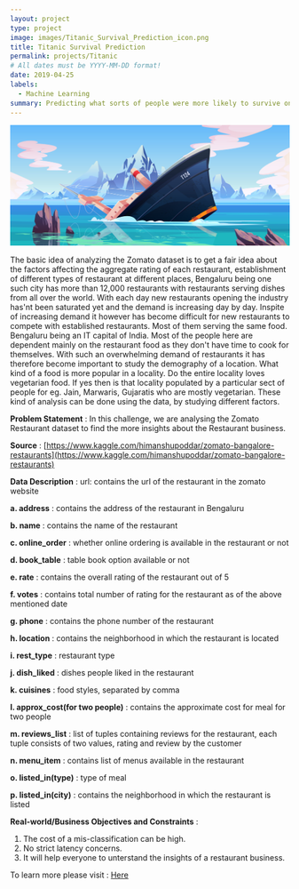 ```yaml
---
layout: project
type: project
image: images/Titanic_Survival_Prediction_icon.png
title: Titanic Survival Prediction
permalink: projects/Titanic
# All dates must be YYYY-MM-DD format!
date: 2019-04-25
labels:
  - Machine Learning
summary: Predicting what sorts of people were more likely to survive on Titanic.
---
```


<img class="ui image" src="../images/Titanic_Survival_Prediction_Banner.png">

The basic idea of analyzing the Zomato dataset is to get a fair idea about the factors affecting the aggregate rating of each restaurant, establishment of different types of restaurant at different places, Bengaluru being one such city has more than 12,000 restaurants with restaurants serving dishes from all over the world. With each day new restaurants opening the industry has'nt been saturated yet and the demand is increasing day by day. Inspite of increasing demand it however has become difficult for new restaurants to compete with established restaurants. Most of them serving the same food. Bengaluru being an IT capital of India. Most of the people here are dependent mainly on the restaurant food as they don't have time to cook for themselves. With such an overwhelming demand of restaurants it has therefore become important to study the demography of a location. What kind of a food is more popular in a locality. Do the entire locality loves vegetarian food. If yes then is that locality populated by a particular sect of people for eg. Jain, Marwaris, Gujaratis who are mostly vegetarian. These kind of analysis can be done using the data, by studying different factors.

<b>Problem Statement</b> : In this challenge, we are analysing the Zomato Restaurant dataset to find the more insights about the Restaurant business.

<b>Source</b> : [https://www.kaggle.com/himanshupoddar/zomato-bangalore-restaurants](https://www.kaggle.com/himanshupoddar/zomato-bangalore-restaurants)

<b>Data Description</b> : url: contains the url of the restaurant in the zomato website

<b>a. address</b> : contains the address of the restaurant in Bengaluru

<b>b. name</b> : contains the name of the restaurant

<b>c. online_order</b> : whether online ordering is available in the restaurant or not

<b>d. book_table</b> : table book option available or not

<b>e. rate</b> : contains the overall rating of the restaurant out of 5

<b>f. votes</b> : contains total number of rating for the restaurant as of the above mentioned date

<b>g. phone</b> : contains the phone number of the restaurant

<b>h. location</b> : contains the neighborhood in which the restaurant is located

<b>i. rest_type</b> : restaurant type

<b>j. dish_liked</b> : dishes people liked in the restaurant

<b>k. cuisines</b> : food styles, separated by comma

<b>l. approx_cost(for two people)</b> : contains the approximate cost for meal for two people

<b>m. reviews_list</b> : list of tuples containing reviews for the restaurant, each tuple consists of two values, rating and review by the customer

<b>n. menu_item</b> : contains list of menus available in the restaurant

<b>o. listed_in(type)</b> : type of meal

<b>p. listed_in(city)</b> : contains the neighborhood in which the restaurant is listed

<b>Real-world/Business Objectives and Constraints</b> : 
1. The cost of a mis-classification can be high.
2. No strict latency concerns.
3. It will help everyone to unterstand the insights of a restaurant business.

To learn more please visit : [Here](https://github.com/Souravban/Zomato-Restaurant-Analysis)
